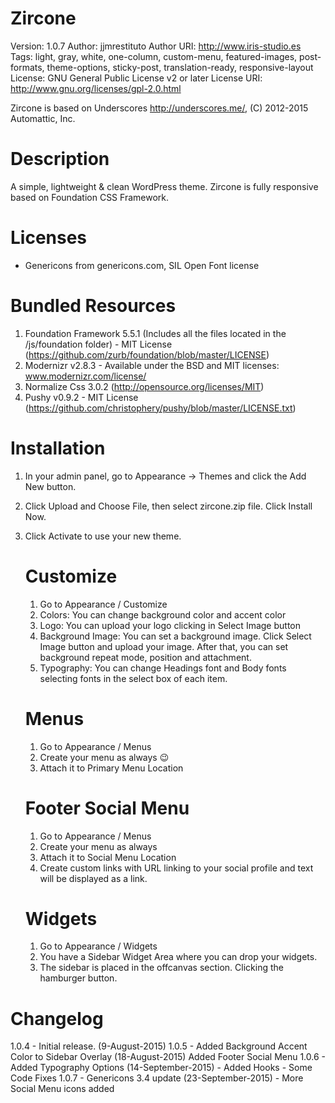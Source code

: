 Zircone
==============
Version: 1.0.7
Author: jjmrestituto
Author URI: http://www.iris-studio.es
Tags: light, gray, white, one-column, custom-menu, featured-images, post-formats, theme-options, sticky-post, translation-ready, responsive-layout
License: GNU General Public License v2 or later
License URI: http://www.gnu.org/licenses/gpl-2.0.html

Zircone is based on Underscores http://underscores.me/, (C) 2012-2015 Automattic, Inc.

Description
==============
A simple, lightweight & clean WordPress theme. Zircone is fully responsive based on Foundation CSS Framework.

Licenses
==============
* Genericons from genericons.com, SIL Open Font license

Bundled Resources
==============
1. Foundation Framework 5.5.1 (Includes all the files located in the /js/foundation folder) - MIT License (https://github.com/zurb/foundation/blob/master/LICENSE) 
2. Modernizr v2.8.3 - Available under the BSD and MIT licenses: www.modernizr.com/license/
3. Normalize Css 3.0.2 (http://opensource.org/licenses/MIT)
4. Pushy v0.9.2 - MIT License (https://github.com/christophery/pushy/blob/master/LICENSE.txt)

Installation
==============
1. In your admin panel, go to Appearance -> Themes and click the Add New button.
2. Click Upload and Choose File, then select zircone.zip file. Click Install Now.
3. Click Activate to use your new theme.

	Customize
	==============
	1. Go to Appearance / Customize
	2. Colors: You can change background color and accent color
	3. Logo: You can upload your logo clicking in Select Image button
	4. Background Image: You can set a background image. Click Select Image button and upload your image. After that, you can set background repeat mode, position and attachment.
	5. Typography: You can change Headings font and Body fonts selecting fonts in the select box of each item.

	Menus
	==============
	1. Go to Appearance / Menus
	2. Create your menu as always 😉
	3. Attach it to Primary Menu Location

	Footer Social Menu
	==============
	1. Go to Appearance / Menus
	2. Create your menu as always
	3. Attach it to Social Menu Location
	4. Create custom links with URL linking to your social profile and text will be displayed as a link.

	Widgets
	==============
	1. Go to Appearance / Widgets
	2. You have a Sidebar Widget Area where you can drop your widgets.
	3. The sidebar is placed in the offcanvas section. Clicking the hamburger button.

Changelog
==============
1.0.4 - Initial release. (9-August-2015)
1.0.5 - Added Background Accent Color to Sidebar Overlay (18-August-2015)
		Added Footer Social Menu
1.0.6 - Added Typography Options (14-September-2015)
      - Added Hooks
      - Some Code Fixes
1.0.7 - Genericons 3.4 update (23-September-2015)
	  - More Social Menu icons added